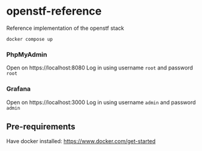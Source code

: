 # openstf-reference
Reference implementation of the openstf stack

```
docker compose up
```

### PhpMyAdmin

Open on https://localhost:8080
Log in using username `root` and password `root`

### Grafana

Open on https://localhost:3000
Log in using username `admin` and password `admin`

## Pre-requirements
Have docker installed:
https://www.docker.com/get-started
